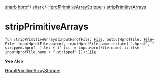 [shark-hprof](../../index.md) / [shark](../index.md) / [HprofPrimitiveArrayStripper](index.md) / [stripPrimitiveArrays](./strip-primitive-arrays.md)

# stripPrimitiveArrays

`fun stripPrimitiveArrays(inputHprofFile: `[`File`](https://docs.oracle.com/javase/6/docs/api/java/io/File.html)`, outputHprofFile: `[`File`](https://docs.oracle.com/javase/6/docs/api/java/io/File.html)` = File(
        inputHprofFile.parent, inputHprofFile.name.replace(
        ".hprof", "-stripped.hprof"
    ).let { if (it != inputHprofFile.name) it else inputHprofFile.name + "-stripped" })): `[`File`](https://docs.oracle.com/javase/6/docs/api/java/io/File.html)

**See Also**

[HprofPrimitiveArrayStripper](index.md)

